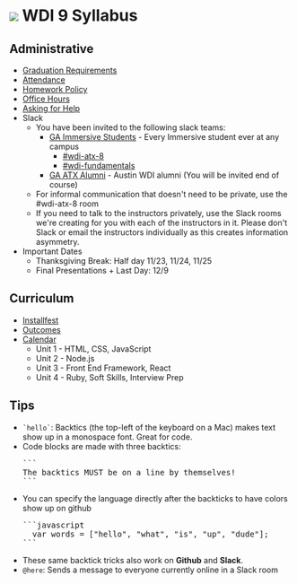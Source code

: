 # ![](https://camo.githubusercontent.com/6ce15b81c1f06d716d753a61f5db22375fa684da/68747470733a2f2f67612d646173682e73332e616d617a6f6e6177732e636f6d2f70726f64756374696f6e2f6173736574732f6c6f676f2d39663838616536633963333837313639306533333238306663663535376633332e706e67) WDI 9 Syllabus

## Administrative

- [Graduation Requirements](graduation-requirements.md)
- [Attendance](attendance.md)
- [Homework Policy](homework-policy.md)
- [Office Hours](office-hours.md)
- [Asking for Help](asking-for-help.md)
- Slack
  - You have been invited to the following slack teams:
    - [GA Immersive Students](https://ga-students.slack.com) - Every Immersive student ever at any campus
      - [#wdi-atx-8](https://ga-students.slack.com/messages/wdi-atx-8/)
      - [#wdi-fundamentals](https://ga-students.slack.com/messages/wdi-fundamentals/)
    - [GA ATX Alumni](https://atx-wdi.slack.com) - Austin WDI alumni (You will be invited end of course)
  - For informal communication that doesn't need to be private, use the #wdi-atx-8 room
  - If you need to talk to the instructors privately, use the Slack rooms we're creating for you with each of the instructors in it. Please don't Slack or email the instructors individually as this creates information asymmetry.
- Important Dates
  - Thanksgiving Break: Half day 11/23, 11/24, 11/25
  - Final Presentations + Last Day: 12/9


## Curriculum

- [Installfest](https://github.com/GA-WDI/installfest)
- [Outcomes](https://drive.google.com/drive/u/2/folders/0B6ZCdNRvw5ZKaHUxMzlIMmoxaHc)
- [Calendar](calendar.md)
  - Unit 1 - HTML, CSS, JavaScript
  - Unit 2 - Node.js
  - Unit 3 - Front End Framework, React
  - Unit 4 - Ruby, Soft Skills, Interview Prep


## Tips

- <code>&grave;hello&grave;</code>: Backtics (the top-left of the keyboard on a Mac) makes text show up in a monospace font. Great for code.
- Code blocks are made with three backtics:
  <pre>
  &grave;&grave;&grave;
  The backtics MUST be on a line by themselves!
  &grave;&grave;&grave;
  </pre>
- You can specify the language directly after the backticks to have colors show up on github
  <pre>
  &grave;&grave;&grave;javascript
    var words = ["hello", "what", "is", "up", "dude"];
  &grave;&grave;&grave;
  </pre>
- These same backtick tricks also work on **Github** and **Slack**.
- `@here`: Sends a message to everyone currently online in a Slack room
